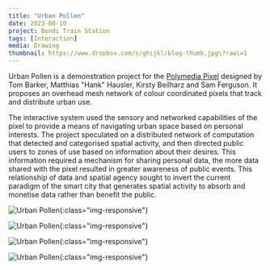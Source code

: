 ```yaml
---
title: "Urban Pollen"
date: 2023-08-10
project: Bondi Train Station
tags: [Interaction]
media: Drawing
thumbnail: https://www.dropbox.com/s/ghijkl/blog-thumb.jpg\?raw\=1
---
```


Urban Pollen is a demonstration project for the [Polymedia Pixel](https://eprints.glos.ac.uk/3228/1/Interactive%20polymedia%20pixel%20and%20protocol.pdf) designed by Tom Barker, Matthias "Hank" Hausler, Kirsty Beilharz and Sam Ferguson. It proposes an overhead mesh network of colour coordinated pixels that track and distribute urban use.

The interactive system used the sensory and networked capabilities of the pixel to provide a means of navigating urban space based on personal interests. The project speculated on a distributed network of computation that detected and categorised spatial activity, and then directed public users to zones of use based on information about their desires. This information required a mechanism for sharing personal data, the more data shared with the pixel resulted in greater awareness of public events. This relationship of data and spatial agency sought to invert the current paradigm of the smart city that generates spatial activity to absorb and monetise data rather than benefit the public.

![Urban Pollen](/assets/images/posts/urbanpollen1.jpg){:class="img-responsive"}

![Urban Pollen](/assets/images/posts/urbanpollen2.jpg){:class="img-responsive"}

![Urban Pollen](/assets/images/posts/urbanpollen3.jpg){:class="img-responsive"}

![Urban Pollen](/assets/images/posts/urbanpollen4.jpg){:class="img-responsive"}

<!-- <iframe src="https://e.issuu.com/embed.html#1847533/37575623" frameborder="0" allowfullscreen="" style="margin:0px auto;display:block;width:600px;height:424px;"></iframe> -->
